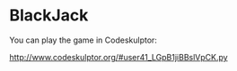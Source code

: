 BlackJack
================
You can play the game in Codeskulptor: 

http://www.codeskulptor.org/#user41_LGpB1jiBBslVpCK.py

